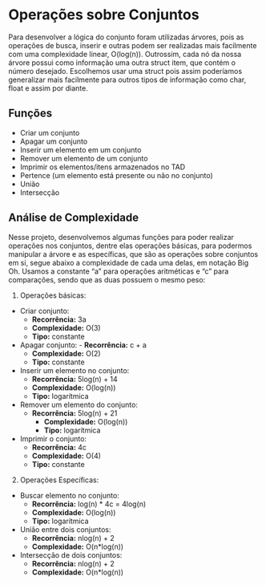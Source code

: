 # Operações sobre Conjuntos
Para desenvolver a lógica do conjunto foram utilizadas árvores, pois as operações de busca, inserir e outras podem ser realizadas mais facilmente com 
uma complexidade linear, O(log(n)). Outrossim, cada nó da nossa árvore possui como informação uma outra struct item, que contém o número desejado. 
Escolhemos usar uma struct pois assim poderíamos generalizar mais facilmente para outros tipos de informação como char, float e assim por diante. 

## Funções
- Criar um conjunto
- Apagar um conjunto
- Inserir um elemento em um conjunto
- Remover um elemento de um conjunto
- Imprimir os elementos/itens armazenados no TAD
- Pertence (um elemento está presente ou não no conjunto)
- União
- Intersecção

## Análise de Complexidade
Nesse projeto, desenvolvemos algumas funções para poder realizar operações nos conjuntos, dentre elas operações básicas, para podermos manipular a 
árvore e as específicas, que são as operações sobre conjuntos em si, segue abaixo a complexidade de cada uma delas, em notação Big Oh. Usamos a 
constante “a” para operações aritméticas e “c” para comparações, sendo que as duas possuem o mesmo peso:

1. Operações básicas:
- Criar conjunto: 
  - **Recorrência:** 3a
  - **Complexidade:** O(3)
  - **Tipo:** constante
- Apagar conjunto:
	  - **Recorrência:** c + a
  - **Complexidade:** O(2)
  - **Tipo:** constante
- Inserir um elemento no conjunto:
	- **Recorrência:** 5log(n) + 14
  - **Complexidade:** O(log(n))
  - **Tipo:** logarítmica
- Remover um elemento do conjunto:
  - **Recorrência:** 5log(n) + 21
	- **Complexidade:** O(log(n))
	- **Tipo:** logarítmica
- Imprimir o conjunto:
  - **Recorrência:** 4c
  - **Complexidade:** O(4)
  - **Tipo:** constante

2. Operações Específicas:
- Buscar elemento no conjunto:
  	- **Recorrência:** log(n) * 4c = 4log(n)
	- **Complexidade:** O(log(n))
	- **Tipo:** logarítmica
- União entre dois conjuntos:
	- **Recorrência:** nlog(n) + 2
	- **Complexidade:** O(n*log(n))
- Intersecção de dois conjuntos:
	- **Recorrência:** nlog(n) + 2
  - **Complexidade:** O(n*log(n))

